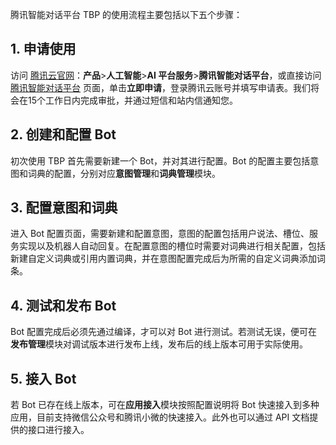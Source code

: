 腾讯智能对话平台 TBP 的使用流程主要包括以下五个步骤：
## 1. 申请使用
访问 [腾讯云官网](https://cloud.tencent.com/)：**产品**>**人工智能**>**AI 平台服务**>**腾讯智能对话平台**，或直接访问 [腾讯智能对话平台](https://cloud.tencent.com/product/tbp) 页面，单击**立即申请**，登录腾讯云账号并填写申请表。我们将会在15个工作日内完成审批，并通过短信和站内信通知您。

## 2. 创建和配置 Bot
初次使用 TBP 首先需要新建一个 Bot，并对其进行配置。Bot 的配置主要包括意图和词典的配置，分别对应**意图管理**和**词典管理**模块。

## 3. 配置意图和词典
进入 Bot 配置页面，需要新建和配置意图，意图的配置包括用户说法、槽位、服务实现以及机器人自动回复。在配置意图的槽位时需要对词典进行相关配置，包括新建自定义词典或引用内置词典，并在意图配置完成后为所需的自定义词典添加词条。

## 4. 测试和发布 Bot
Bot 配置完成后必须先通过编译，才可以对 Bot 进行测试。若测试无误，便可在**发布管理**模块对调试版本进行发布上线，发布后的线上版本可用于实际使用。 

## 5. 接入 Bot
若 Bot 已存在线上版本，可在**应用接入**模块按照配置说明将 Bot 快速接入到多种应用，目前支持微信公众号和腾讯小微的快速接入。此外也可以通过 API 文档提供的接口进行接入。
